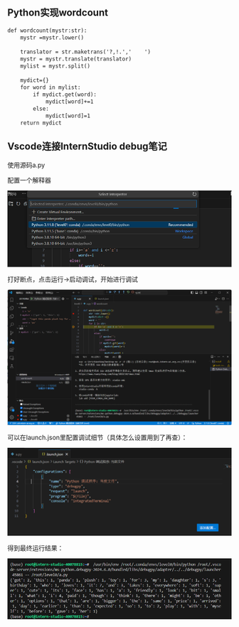 ## Python实现wordcount

```
def wordcount(mystr:str):
    mystr =mystr.lower()

    translator = str.maketrans('?,!.','    ')
    mystr = mystr.translate(translator)
    mylist = mystr.split()

    mydict={}
    for word in mylist:
        if mydict.get(word):
            mydict[word]+=1
        else:
            mydict[word]=1
    return mydict
```

## Vscode连接InternStudio debug笔记

使用源码a.py

配置一个解释器

![配置解释器](img/配置解释器.png)

打好断点，点击运行->启动调试，开始进行调试

![调试过程](img/调试过程.png)

可以在launch.json里配置调试细节（具体怎么设置用到了再查）：

![调试细节](img/调试细节.png)

得到最终运行结果：

![运行结果](img/运行结果.png)